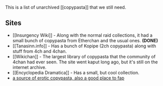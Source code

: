 This is a list of unarchived [[copypasta]] that we still need.

## Sites

* [[Insurgency Wiki]] - Along with the normal raid collections, it had a small bunch of copypasta from Etherchan and the usual ones. **(DONE)**
* [[Tanasinn.info]] - Has a bunch of Kopipe (2ch copypasta) along with stuff from 4ch and 4chan.
* [[Wikichan]] - The largest library of copypasta that the community of 4chan had ever seen. The site went kaput long ago, but it's still on the internet archive.
* [[Encyclopedia Dramatica]] - Has a small, but cool collection.
* [a source of erotic copypasta, also a good place to fap](http://anonym.to/http://www.asstr.org/)
